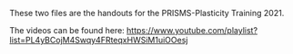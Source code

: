 These two files are the handouts for the PRISMS-Plasticity Training 2021.

The videos can be found here:
https://www.youtube.com/playlist?list=PL4yBCojM4Swqy4FRteqxHWSiM1uiOOesj

